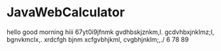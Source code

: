 # JavaWebCalculator

hello 
good morning
hiii
67yt0i9jfnmk
gvdhbskjznkm,l.
gcdvhbxjnklmz;l,
bgnvkmclx,.
xrdcfgh bjnm
xcfgvbhjkml,
cvgbhjnklm;,./
6 78 89 
